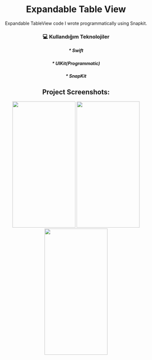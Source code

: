 <h1 align="center" id="title">Expandable Table View</h1>

<p align="center" id="description">Expandable TableView code I wrote programmatically using Snapkit.</p>

<h3 align="center" >💻 Kullandığım Teknolojiler</h3>

<h5 align="center"> *   Swift </h5>
<h5 align="center"> *   UIKit(Programmatic) </h5>
<h5 align="center"> *   SnapKit </h5>

<h2 align="center" >Project Screenshots:</h2>

<p align="center">
  <img src="https://github.com/user-attachments/assets/0ee10941-6d3b-4806-958f-03aa81b62531" width="200" height="400">
  <img src="https://github.com/user-attachments/assets/a59cb35d-55a3-4b64-90a8-70b595fbf69e" width="200" height="400">
  <img src="https://github.com/user-attachments/assets/ef16bb3d-a797-4a38-9f15-757fe145a2e0" width="200" height="400">
</p>
